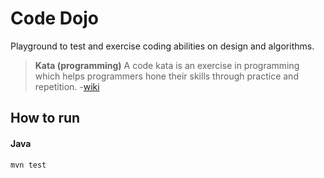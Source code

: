 # Code Dojo

Playground to test and exercise coding abilities on design and algorithms.

> **Kata (programming)**
> A code kata is an exercise in programming which helps programmers
> hone their skills through practice and repetition.
> -[wiki](https://en.wikipedia.org/wiki/Kata_(programming))

## How to run

#### Java
    mvn test
